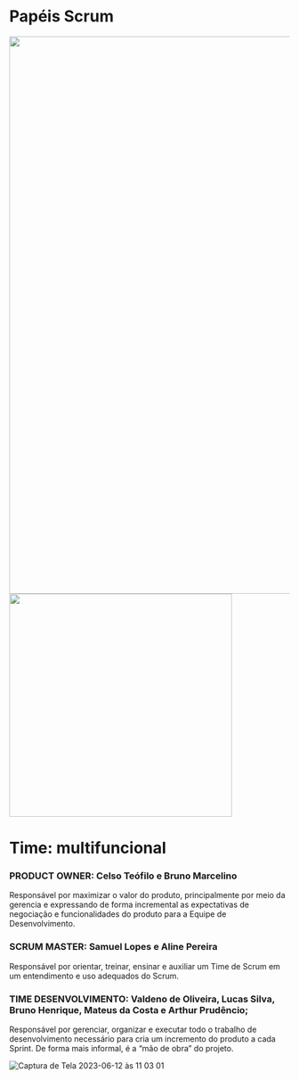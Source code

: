 # Papéis Scrum

<img src= "https://github.com/celsoteofilo/PSI_solucoes/blob/main/Backlogdoprojeto.md" width="1000px" /> 
<img src= "https://github.com/celsoteofilo/PSI_solucoes/assets/90398200/0b8ec474-808d-4ca3-b3e0-fcf0ebba5b67"width="400" />

# Time: multifuncional

### PRODUCT OWNER: Celso Teófilo e Bruno Marcelino

Responsável por maximizar o valor do produto, principalmente por meio da gerencia e expressando de forma incremental as expectativas de negociação e funcionalidades do produto para a Equipe de Desenvolvimento.

### SCRUM MASTER: Samuel Lopes e Aline Pereira

Responsável por orientar, treinar, ensinar e auxiliar um Time de Scrum em um entendimento e uso adequados do Scrum.

### TIME DESENVOLVIMENTO: Valdeno de Oliveira, Lucas Silva, Bruno Henrique, Mateus da Costa e Arthur Prudêncio;

Responsável por gerenciar, organizar e executar todo o trabalho de desenvolvimento necessário para cria um incremento do produto a cada Sprint. De forma mais informal, é a “mão de obra” do projeto.

![Captura de Tela 2023-06-12 às 11 03 01](https://github.com/celsoteofilo/PSI_solucoes/assets/90398200/f62f3721-7593-40e2-8e56-a9e004feb84e)
